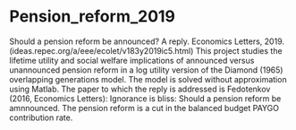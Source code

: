 # Pension_reform_2019
Should a pension reform be announced? A reply. Economics Letters, 2019. (ideas.repec.org/a/eee/ecolet/v183y2019ic5.html)
This project studies the lifetime utility and social welfare implications of announced versus unannounced pension reform in a log utility version of the Diamond (1965) overlapping generations model. The model is solved without approximation using Matlab. The paper to which the reply is addressed is Fedotenkov (2016, Economics Letters): Ignorance is bliss: Should a pension reform be amnnounced. The pension reform is a cut in the balanced budget PAYGO contribution rate. 
